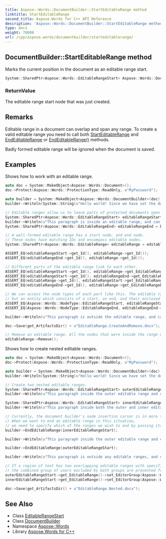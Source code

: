 ```yaml
---
title: Aspose::Words::DocumentBuilder::StartEditableRange method
linktitle: StartEditableRange
second_title: Aspose.Words for C++ API Reference
description: 'Aspose::Words::DocumentBuilder::StartEditableRange method. Marks the current position in the document as an editable range start in C++.'
type: docs
weight: 70000
url: /cpp/aspose.words/documentbuilder/starteditablerange/
---
```

## DocumentBuilder::StartEditableRange method


Marks the current position in the document as an editable range start.

```cpp
System::SharedPtr<Aspose::Words::EditableRangeStart> Aspose::Words::DocumentBuilder::StartEditableRange()
```


### ReturnValue

The editable range start node that was just created.
## Remarks


Editable range in a document can overlap and span any range. To create a valid editable range you need to call both [StartEditableRange](./) and [EndEditableRange](../endeditablerange/) or [EndEditableRange()](../) methods.

Badly formed editable range will be ignored when the document is saved.

## Examples



Shows how to work with an editable range. 
```cpp
auto doc = System::MakeObject<Aspose::Words::Document>();
doc->Protect(Aspose::Words::ProtectionType::ReadOnly, u"MyPassword");

auto builder = System::MakeObject<Aspose::Words::DocumentBuilder>(doc);
builder->Writeln(System::String(u"Hello world! Since we have set the document's protection level to read-only,") + u" we cannot edit this paragraph without the password.");

// Editable ranges allow us to leave parts of protected documents open for editing.
System::SharedPtr<Aspose::Words::EditableRangeStart> editableRangeStart = builder->StartEditableRange();
builder->Writeln(u"This paragraph is inside an editable range, and can be edited.");
System::SharedPtr<Aspose::Words::EditableRangeEnd> editableRangeEnd = builder->EndEditableRange();

// A well-formed editable range has a start node, and end node.
// These nodes have matching IDs and encompass editable nodes.
System::SharedPtr<Aspose::Words::EditableRange> editableRange = editableRangeStart->get_EditableRange();

ASSERT_EQ(editableRangeStart->get_Id(), editableRange->get_Id());
ASSERT_EQ(editableRangeEnd->get_Id(), editableRange->get_Id());

// Different parts of the editable range link to each other.
ASSERT_EQ(editableRangeStart->get_Id(), editableRange->get_EditableRangeStart()->get_Id());
ASSERT_EQ(editableRangeStart->get_Id(), editableRangeEnd->get_EditableRangeStart()->get_Id());
ASSERT_EQ(editableRange->get_Id(), editableRangeStart->get_EditableRange()->get_Id());
ASSERT_EQ(editableRangeEnd->get_Id(), editableRange->get_EditableRangeEnd()->get_Id());

// We can access the node types of each part like this. The editable range itself is not a node,
// but an entity which consists of a start, an end, and their enclosed contents.
ASSERT_EQ(Aspose::Words::NodeType::EditableRangeStart, editableRangeStart->get_NodeType());
ASSERT_EQ(Aspose::Words::NodeType::EditableRangeEnd, editableRangeEnd->get_NodeType());

builder->Writeln(u"This paragraph is outside the editable range, and cannot be edited.");

doc->Save(get_ArtifactsDir() + u"EditableRange.CreateAndRemove.docx");

// Remove an editable range. All the nodes that were inside the range will remain intact.
editableRange->Remove();
```


Shows how to create nested editable ranges. 
```cpp
auto doc = System::MakeObject<Aspose::Words::Document>();
doc->Protect(Aspose::Words::ProtectionType::ReadOnly, u"MyPassword");

auto builder = System::MakeObject<Aspose::Words::DocumentBuilder>(doc);
builder->Writeln(System::String(u"Hello world! Since we have set the document's protection level to read-only, ") + u"we cannot edit this paragraph without the password.");

// Create two nested editable ranges.
System::SharedPtr<Aspose::Words::EditableRangeStart> outerEditableRangeStart = builder->StartEditableRange();
builder->Writeln(u"This paragraph inside the outer editable range and can be edited.");

System::SharedPtr<Aspose::Words::EditableRangeStart> innerEditableRangeStart = builder->StartEditableRange();
builder->Writeln(u"This paragraph inside both the outer and inner editable ranges and can be edited.");

// Currently, the document builder's node insertion cursor is in more than one ongoing editable range.
// When we want to end an editable range in this situation,
// we need to specify which of the ranges we wish to end by passing its EditableRangeStart node.
builder->EndEditableRange(innerEditableRangeStart);

builder->Writeln(u"This paragraph inside the outer editable range and can be edited.");

builder->EndEditableRange(outerEditableRangeStart);

builder->Writeln(u"This paragraph is outside any editable ranges, and cannot be edited.");

// If a region of text has two overlapping editable ranges with specified groups,
// the combined group of users excluded by both groups are prevented from editing it.
outerEditableRangeStart->get_EditableRange()->set_EditorGroup(Aspose::Words::EditorType::Everyone);
innerEditableRangeStart->get_EditableRange()->set_EditorGroup(Aspose::Words::EditorType::Contributors);

doc->Save(get_ArtifactsDir() + u"EditableRange.Nested.docx");
```

## See Also

* Class [EditableRangeStart](../../editablerangestart/)
* Class [DocumentBuilder](../)
* Namespace [Aspose::Words](../../)
* Library [Aspose.Words for C++](../../../)
